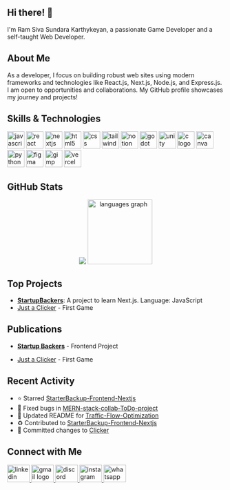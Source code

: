 ## Hi there! 👋

I'm Ram Siva Sundara Karthykeyan, a passionate Game Developer and a self-taught Web Developer.

## About Me

As a developer, I focus on building robust web sites using modern frameworks and technologies like React.js, Next.js, Node.js, and Express.js. I am open to opportunities and collaborations. My GitHub profile showcases my journey and projects!

## Skills & Technologies

<div align="left">
  <img src="https://img.shields.io/badge/JavaScript-F7DF1E?logo=javascript&logoColor=black&style=for-the-badge" height="40" alt="javascript logo"  />
  
  <img src="https://img.shields.io/badge/React-61DAFB?logo=react&logoColor=black&style=for-the-badge" height="40" alt="react logo"  />
  
  <img src="https://img.shields.io/badge/Next.js-000000?logo=nextdotjs&logoColor=white&style=for-the-badge" height="40" alt="nextjs logo"  />
  
  <img src="https://img.shields.io/badge/HTML5-E34F26?logo=html5&logoColor=white&style=for-the-badge" height="40" alt="html5 logo"  />
  
  <img src="https://img.shields.io/badge/CSS-1572B6?logo=css&logoColor=white&style=for-the-badge" height="40" alt="css logo"  />
  
  <img src="https://img.shields.io/badge/Tailwind CSS-06B6D4?logo=tailwindcss&logoColor=black&style=for-the-badge" height="40" alt="tailwindcss logo"  />
  
  <img src="https://img.shields.io/badge/Notion-000000?logo=notion&logoColor=white&style=for-the-badge" height="40" alt="notion logo"  />
 
  <img src="https://img.shields.io/badge/Godot Engine-478CBF?logo=godotengine&logoColor=white&style=for-the-badge" height="40" alt="godot logo"  />

  <img src="https://img.shields.io/badge/Unity-FFFFFF?logo=unity&logoColor=black&style=for-the-badge" height="40" alt="unity logo"  />

  <img src="https://img.shields.io/badge/C-A8B9CC?logo=c&logoColor=black&style=for-the-badge" height="40" alt="c logo"  />
 
  <img src="https://img.shields.io/badge/Canva-00C4CC?logo=canva&logoColor=black&style=for-the-badge" height="40" alt="canva logo"  />
 
  <img src="https://img.shields.io/badge/Python-3776AB?logo=python&logoColor=white&style=for-the-badge" height="40" alt="python logo"  />
 
  <img src="https://img.shields.io/badge/Figma-F24E1E?logo=figma&logoColor=white&style=for-the-badge" height="40" alt="figma logo"  />

  <img src="https://img.shields.io/badge/GIMP-5C5543?logo=gimp&logoColor=white&style=for-the-badge" height="40" alt="gimp logo"  />

  <img src="https://img.shields.io/badge/Vercel-000000?logo=vercel&logoColor=white&style=for-the-badge" height="40" alt="vercel logo"  />
</div>

## GitHub Stats

<div align="center">
  <img src="https://github-readme-stats.vercel.app/api?username=RamSivaSundaraKarthykeyan&theme=dracula" />
  <img src="https://github-readme-stats.vercel.app/api/top-langs?username=RamSivaSundaraKarthykeyan&locale=en&hide_title=false&layout=compact&card_width=320&langs_count=5&theme=dracula&hide_border=false&order=2" height="150" alt="languages graph" />
</div>


## Top Projects

- [**StartupBackers**](https://github.com/RamSivaSundaraKarthykeyan/StarterBackup-Frontend-Nextjs): A project to learn Next.js. Language: JavaScript
- [Just a Clicker](https://ramsivasundarakarthykeyan.itch.io/just-a-clicker) - First Game

## Publications

- [**Startup Backers**](https://starter-backup-frontend-nextjs.vercel.app/) - Frontend Project

- [Just a Clicker](https://ramsivasundarakarthykeyan.itch.io/just-a-clicker) - First Game

## Recent Activity

- ⭐ Starred [StarterBackup-Frontend-Nextjs](https://github.com/RamSivaSundaraKarthykeyan/StarterBackup-Frontend-Nextjs)
- 🐛 Fixed bugs in [MERN-stack-collab-ToDo-project](https://github.com/RamSivaSundaraKarthykeyan/MERN-stack-collab-ToDo-project)
- 📝 Updated README for [Traffic-Flow-Optimization](https://github.com/RamSivaSundaraKarthykeyan/Traffic-Flow-Optimization)
- ♻️ Contributed to [StarterBackup-Frontend-Nextjs](https://github.com/RamSivaSundaraKarthykeyan/StarterBackup-Frontend-Nextjs)
- 🔄 Committed changes to [Clicker](https://github.com/RamSivaSundaraKarthykeyan/Clicker)

## Connect with Me

<div align="left">
  <a href="https://www.linkedin.com/in/ram-siva-sundara-karthykeyan/" target="_blank">
    <img src="https://raw.githubusercontent.com/maurodesouza/profile-readme-generator/master/src/assets/icons/social/linkedin/default.svg" width="52" height="40" alt="linkedin logo"  />
  </a>
  <a href="srssk2005@gmail.com" target="_blank">
    <img src="https://raw.githubusercontent.com/maurodesouza/profile-readme-generator/master/src/assets/icons/social/gmail/default.svg" width="52" height="40" alt="gmail logo"  />
  </a>
  <a href="srssk" target="_blank">
    <img src="https://raw.githubusercontent.com/maurodesouza/profile-readme-generator/master/src/assets/icons/social/discord/default.svg" width="52" height="40" alt="discord logo"  />
  </a>
  <a href="https://www.instagram.com/siva_karthykeyan7/" target="_blank">
    <img src="https://raw.githubusercontent.com/maurodesouza/profile-readme-generator/master/src/assets/icons/social/instagram/default.svg" width="52" height="40" alt="instagram logo"  />
  </a>
  <a href="+91 7305077196" target="_blank">
    <img src="https://raw.githubusercontent.com/maurodesouza/profile-readme-generator/master/src/assets/icons/social/whatsapp/default.svg" width="52" height="40" alt="whatsapp logo"  />
  </a>
</div>

###
